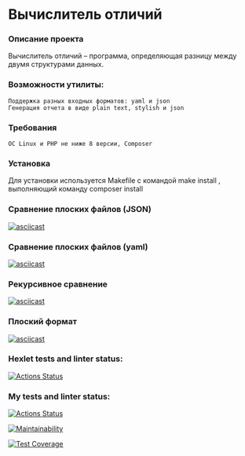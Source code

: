 # Вычислитель отличий

### Описание проекта
Вычислитель отличий – программа, определяющая разницу между двумя структурами данных.

### Возможности утилиты:

    Поддержка разных входных форматов: yaml и json
    Генерация отчета в виде plain text, stylish и json

### Требования

    ОС Linux и PHP не ниже 8 версии, Composer

### Установка

Для установки используется Makefile с командой make install , выполняющий команду composer install

### Сравнение плоских файлов (JSON)
[![asciicast](https://asciinema.org/a/V9VMDjpYfkDehdQDNmsgx3B7b.svg)](https://asciinema.org/a/V9VMDjpYfkDehdQDNmsgx3B7b)

### Сравнение плоских файлов (yaml)
[![asciicast](https://asciinema.org/a/Bvqj5Il15AYtMqdJ1QVaBd519.svg)](https://asciinema.org/a/Bvqj5Il15AYtMqdJ1QVaBd519)

### Рекурсивное сравнение
[![asciicast](https://asciinema.org/a/002ShG7HFPoiOYUyIOvlgLtz8.svg)](https://asciinema.org/a/002ShG7HFPoiOYUyIOvlgLtz8)

### Плоский формат
[![asciicast](https://asciinema.org/a/4dp58UTk8KFlub5YvCu50yUKk.svg)](https://asciinema.org/a/4dp58UTk8KFlub5YvCu50yUKk)

### Hexlet tests and linter status:
[![Actions Status](https://github.com/albern79/php-project-48/workflows/hexlet-check/badge.svg)](https://github.com/albern79/php-project-48/actions)

### My tests and linter status:
[![Actions Status](https://github.com/albern79/php-project-48/workflows/my-check/badge.svg)](https://github.com/albern79/php-project-48/actions)

[![Maintainability](https://api.codeclimate.com/v1/badges/d77b696567a9de1e8280/maintainability)](https://codeclimate.com/github/albern79/php-project-48/maintainability)

[![Test Coverage](https://api.codeclimate.com/v1/badges/d77b696567a9de1e8280/test_coverage)](https://codeclimate.com/github/albern79/php-project-48/test_coverage)
